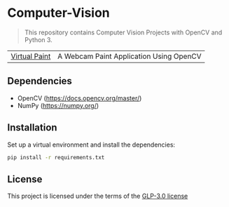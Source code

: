 # Computer-Vision
>This repository contains Computer Vision Projects with OpenCV and Python 3.

|  |  |
| --- | --- |
| [Virtual Paint](Virtual_Paint) | A Webcam Paint Application Using OpenCV  |

## Dependencies

- OpenCV (https://docs.opencv.org/master/)
- NumPy (https://numpy.org/)

## Installation
Set up a virtual environment and install the dependencies:
```sh
pip install -r requirements.txt
```

## License
This project is licensed under the terms of the [GLP-3.0 license](https://github.com/yyscoop/Computer-Vision/blob/master/LICENSE)
